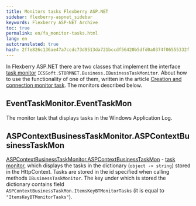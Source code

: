 ```yaml
--- 
title: Monitors tasks Flexberry ASP.NET 
sidebar: flexberry-aspnet_sidebar 
keywords: Flexberry ASP-NET Archive 
toc: true 
permalink: en/fa_monitor-tasks.html 
lang: en 
autotranslated: true 
hash: 2ffe826c136ae47a7ccdc73d9513da721bccdf56420b5dfd0a0374f06555332f 
--- 
```


In Flexberry ASP.NET there are two classes that implement the interface [task monitor](fo_business-task-monitor.html) `ICSSoft.STORMNET.Business.IBusinessTaskMonitor`. 
About how to use the functionality of one of them, written in the article [Creation and connection monitor task](fo_creating-connection-bt-monitor.html). The monitors described below. 

## EventTaskMonitor.EventTaskMon 

The monitor task that displays tasks in the Windows Application Log. 

## ASPContextBusinessTaskMonitor.ASPContextBusinessTaskMon 

[ASPContextBusinessTaskMonitor.ASPContextBusinessTaskMon](fa_connect-task-monitor.html) - [task monitor](fo_business-task-monitor.html), which displays the tasks in the dictionary (`object -> string`) stored in the HttpContext. Tasks are stored in the id specified when calling methods `IBusinessTaskMonitor`. The key under which is stored the dictionary contains field `ASPContextBusinessTaskMon.ItemsKeyBTMonitorTasks` (it is equal to `"ItemsKeyBTMonitorTasks"`). 



